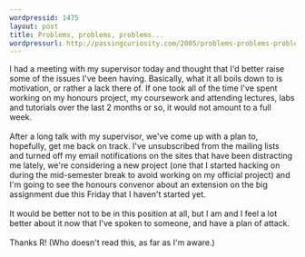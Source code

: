 ```yaml
--- 
wordpressid: 1475
layout: post
title: Problems, problems, problems...
wordpressurl: http://passingcuriosity.com/2005/problems-problems-problems/
---
```

I had a meeting with my supervisor today and thought that I'd better raise some of the issues I've been having. Basically, what it all boils down to is motivation, or rather a lack there of. If one took all of the time I've spent working on my honours project, my coursework and attending lectures, labs and tutorials over the last 2 months or so, it would not amount to a full week.<br /><br />After a long talk with my supervisor, we've come up with a plan to, hopefully, get me back on track. I've unsubscribed from the mailing lists and turned off my email notifications on the sites that have been distracting me lately, we're considering a new project (one that I started hacking on during the mid-semester break to avoid working on my official project) and I'm going to see the honours convenor about an extension on the big assignment due this Friday that I haven't started yet.<br /><br />It would be better not to be in this position at all, but I am and I feel a lot better about it now that I've spoken to someone, and have a plan of attack.<br /><br />Thanks R! (Who doesn't read this, as far as I'm aware.)
